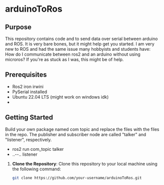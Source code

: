 # arduinoToRos

## Purpose
This repository contains code and to send data over serial between arduino and ROS. It is very bare bones, but it might help get you started.
I am very new to ROS and had the same issue many hobbyists and students have: How do I communicate between ros2 and an arduino without using microros?
If you're as stuck as I was, this  might be of help.

## Prerequisites
- Ros2 iron irwini
- PySerial installed
- Ubuntu 22.04 LTS (might work on windows idk)
- 
## Getting Started
Build your own package named com topic and replace the files with the files in the repo. 
The publisher and subscriber node are called "talker" and "listener", respectively.
* ros2 run com_topic talker
* ..--..             listener

1. **Clone the Repository**: Clone this repository to your local machine using the following command:
   ```bash
   git clone https://github.com/your-username/arduinoToRos.git
